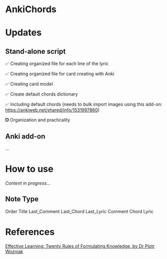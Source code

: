 # AnkiChords

# Updates

## Stand-alone script

:white_check_mark: Creating organized file for each line of the lyric

:white_check_mark: Creating organized file for card creating with Anki

:white_check_mark: Creating card model

:white_check_mark: Create default chords dictionary

:white_check_mark: Including default chords (needs to bulk import images using this add-on: https://ankiweb.net/shared/info/1531997860)

:negative_squared_cross_mark: Organization and practicality

## Anki add-on

...

# How to use

*Content in progress...*

## Note Type

Order
Title
Last_Comment
Last_Chord
Last_Lyric
Comment
Chord
Lyric

# References

[Effective Learning: Twenty Rules of Formulating Knowledge, by Dr Piotr Wozniak](https://www.supermemo.com/en/articles/20rules)

